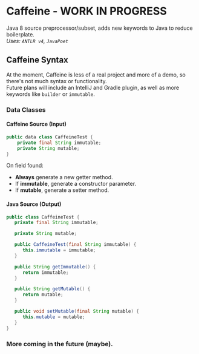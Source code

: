 # Caffeine - WORK IN PROGRESS
Java 8 source preprocessor/subset, adds new keywords to Java to reduce boilerplate.<br>
*Uses: `ANTLR v4`, `JavaPoet`*

## Caffeine Syntax
At the moment, Caffeine is less of a real project and more of a demo, so there's not much syntax or functionality.<br>
Future plans will include an IntelliJ and Gradle plugin, as well as more keywords like `builder` or `immutable`.

### Data Classes

#### Caffeine Source (Input)

```java
public data class CaffeineTest {
    private final String immutable;
    private String mutable;
}
```

On field found:
* **Always** generate a new getter method.
* If **immutable**, generate a constructor parameter.
* If **mutable**, generate a setter method.

#### Java Source (Output)

```java
public class CaffeineTest {
   private final String immutable;

   private String mutable;

   public CaffeineTest(final String immutable) {
      this.immutable = immutable;
   }

   public String getImmutable() {
      return immutable;
   }

   public String getMutable() {
      return mutable;
   }

   public void setMutable(final String mutable) {
      this.mutable = mutable;
   }
}
```

### More coming in the future (maybe).
